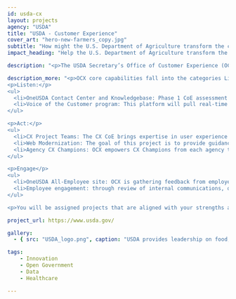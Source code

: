 ```yaml
---
id: usda-cx
layout: projects
agency: "USDA"
title: "USDA - Customer Experience"
cover_art: "hero-new-farmers_copy.jpg"
subtitle: "How might the U.S. Department of Agriculture transform the customer experience for all of their stakeholders?"
impact_heading: "Help the U.S. Department of Agriculture transform the customer experience America’s farmers, ranchers and foresters"

description: "<p>The USDA Secretary’s Office of Customer Experience (OCX) is a USDA homegrown initiative powered by and for employees. We run this office like a start-up, meaning we are built with scrappy, cross-functional teams, we think big, start small then scale, we operate as a meritocracy (your talent is your value, not your pedigree or rank), decisions are fueled by data, and we iterate and pivot based on what is of value to our customers (the USDA employees). As a senior advisor to the Chief Customer Officer (CCO), you will be integral to building a permanent CX office that is sustainable for the future. The CCO reports to the Assistant Secretary for Administration with a dotted line to the USDA Deputy Secretary, who serves as USDA’s Chief Operating Officer. Although you report to the CCO, you will work closely with the entire team, as well as with our agency CX Champions, who amplify our work and serve as liaisons to their agencies across USDA. USDA is a global organization with 100,000 employees, divided into 8 Mission Areas across which are 17 agencies.</p>"

description_more: "<p>OCX core capabilities fall into the categories Listen, Act, and Engage:</p>
<p>Listen:</p>
<ul>
  <li>OneUSDA Contact Center and Knowledgebase: Phase 1 CoE assessment revealed 59 different phone numbers and 27 public-facing contact centers to access USDA. By mid-July, we are planning to go live with a OneUSDA Contact Center “front door” that will handle basic inquiries over web/phone/email (supported by the centralized Knowledgebase tool) with a warm transfer to USDA subject matter experts for more complex inquiries.</li>
  <li>Voice of the Customer program: This platform will pull real-time customer feedback from various channels (e.g. Tell Sonny, service center comment cards, customer satisfaction surveys, call center inquiries, website analytics) to one location from which custom reports and a CX Dashboard will be generated. The VoC tool also offers a customer relationship management framework that tracks customer interactions. Future state for this project includes a Voice of the Employee component. OCX will flag areas of concern for agencies to enable them to utilize the data for decision-making and strategy focused on impact on customers.</li>
</ul>

<p>Act:</p>
<ul>
  <li>CX Project Teams: The CX CoE brings expertise in user experience research, CX strategy, and data analysis and visualization to engage and train employees to co-create—with their customers—tools and programs the address pain points and improve processes.</li>
  <li>Web Modernization: The goal of this project is to provide guidance and assistance to Mission Areas for modernizing USDA’s 10 most visited public sites (including USDA.gov and Farmers.gov), starting with a report on website analytics (completed), a Digital Playbook on how to modernize your website, and pilot projects.</li>
  <li>Agency CX Champions: OCX empowers CX Champions from each agency to shepherd customer-focused initiatives on an annual cycle.</li>
</ul>

<p>Engage</p>
<ul>
  <li>OneUSDA All-Employee site: OCX is gathering feedback from employees department-wide to build an internal site accessible only to employees on their desktops or mobile devices. The site aims to foster a culture that continually improves customer experience by ensuring each employee has access to clear, consistent communication from leadership, tools to share their ideas and feedback, and an understanding of their role as part of a unified team. The 5-week feedback campaign runs to the end of April, and the beta launch of the site is scheduled for June.</li>
  <li>Employee engagement: through review of internal communications, quarterly recognition/engagement events, and an Employee’s Choice Honors Award (as part of the Secretary’s Honor Awards program), OCX will help celebrate employees and empower them through shared, consistent information that is created from the user’s perspective.</li>
</ul>

<p>You will be assigned projects that are aligned with your strengths and will be charged with charting a path for yourself that fills you with passion. All of our projects are rapid-paced, because we want to get your minimally viable product/program out amongst the people to start testing right away. This job is not for the faint of heart--we are an intense, passionate, raucous bunch who believe in radical candor and collaboration. But don't worry--we have plenty of introverts on board--they are just experts at managing their boundaries.</p>"

project_url: https://www.usda.gov/

gallery:
  - { src: "USDA_logo.png", caption: "USDA provides leadership on food, agriculture, natural resources, rural development, nutrition, and related issues based on public policy, the best available science, and effective management.", alt: "USDA Logo" }

tags:
    - Innovation
    - Open Government
    - Data
    - Healthcare

---
```

